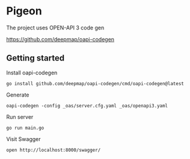 # Pigeon

The project uses OPEN-API 3 code gen 

https://github.com/deepmap/oapi-codegen

## Getting started

Install oapi-codegen
```shell
go install github.com/deepmap/oapi-codegen/cmd/oapi-codegen@latest
```

Generate
```shell
oapi-codegen -config _oas/server.cfg.yaml _oas/openapi3.yaml
```

Run server
```shell
go run main.go
```

Visit Swagger
```shell
open http://localhost:8000/swagger/
```
